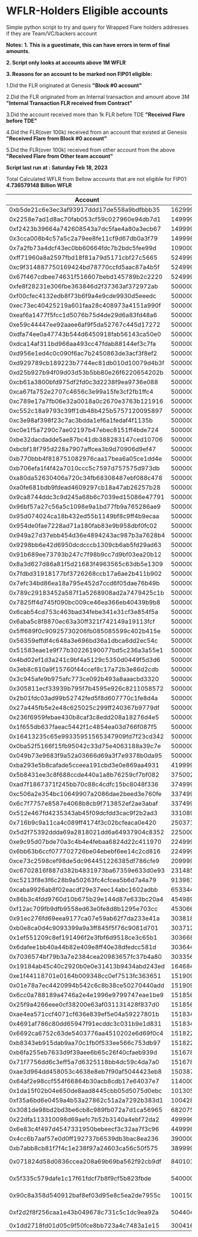 
# WFLR-Holders Eligible accounts

Simple python script to try and query for Wrapped Flare holders addresses if they are Team/VC/backers account

**Notes:**
**1. This is a guestimate, this can have errors in term of final amounts.**

**2. Script only looks at accounts above 1M WFLR**

**3. Reasons for an account to be marked non FIP01 eligible:**

 1.Did the FLR originated at Genesis **"Block #0 account"**

 2.Did the FLR originated from an Internal transaction and amount above 3M **"Internal Transaction FLR received from Contract"**

 3.Did the account received more than 1k FLR before TDE **"Received Flare before TDE"**

 4.Did the FLR(over 100k) received from an account that existed at Genesis **"Received Flare from Block #0 account"**

 5.Did the FLR(over 100k) received from other account from the above **"Received Flare from Other team account"**
          
**Script last run at : Saturday Feb 18, 2023**

Total Calculated WFLR from Bellow accounts that are not eligible for FIP01:
**4.736579148 Billion WFLR**

| Account        |Amount                         |Reason                       |
|----------------|-------------------------------|-----------------------------|
|0xb5de21c6e3ec3af93917ddd17de558a9bdfbbb35|162999298.3127429|Recieved Flare before TDE|
|0x2258e7ad1d8ac70fab053cf59c027960e94db7d1|149999998.90876913|Block #0 account|
|0xf2423b39664a742608543a7dc5fae4a80a3ecb67|149999001.0|Block #0 account|
|0x3cca008b4c57a5c2a79ee8fe11cf9d67db0a3f79|149998629.8457655|Block #0 account|
|0x7a2fb73a4dcf43ec0bb60664fdc7b2bdc5fee99d|109000008.0|Recieved Flare from Block #0 account|
|0xff71960a8a2597fbd18f81a79d5171cbf27c5665|52499990.0|Block #0 account|
|0xc9f314887750169424bd78770ccfd5aac87a4b5f|52499990.0|Block #0 account|
|0x67f467cdbee74631f516607bebd145789b2c2220|52499990.0|Block #0 account|
|0xfe8f28231e306fbe363846d2f37363af372972ab|50000000.0|Block #0 account|
|0xf00cfec4132edb8f73b6f9a4e9cde9930d5eeedc|50000000.0|Block #0 account|
|0xec73ec40425219a601faa28c408973a4151a990f|50000000.0|Block #0 account|
|0xeaf6a1477f5fcc1d5076b75d4de29d6a83fd48a6|50000000.0|Block #0 account|
|0xe59c44447ee92aaee6af9f5da52767c445d17272|50000000.0|Block #0 account|
|0xdfa74ee0a47743b544d6450918fab56143ca50e0|50000000.0|Block #0 account|
|0xdca14af311bd966aa493cc47fdab88144ef3c7fa|50000000.0|Block #0 account|
|0xd956e1ed4c0c090f6ac7b2450863de3acf3f8ef2|50000000.0|Block #0 account|
|0xd929789cb189223b7744ec81db010d10079d4b3f|50000000.0|Block #0 account|
|0xd25b927b94f09d03d53b5bb80e26f6220654202b|50000000.0|Block #0 account|
|0xcb61a3800bfd975df2fd0c3d2238f9ea9736e088|50000000.0|Block #0 account|
|0xca67fa752e2707c4656c3e99a15fe3cf2fb1ffc4|50000000.0|Block #0 account|
|0xc789e17a7fb06e32a0018a0c2670e3763b121916|50000000.0|Block #0 account|
|0xc552c18a9793c39ff1db48b425b5757120095897|50000000.0|Block #0 account|
|0xc3e98af398f23c7ac3bdda1ef6a1fedaf4f1135b|50000000.0|Block #0 account|
|0xc0e1f5a7290c7ae02197b47ebec8151ff4bde724|50000000.0|Block #0 account|
|0xbe32dacdadde5ae87bc41db388283147ced10706|50000000.0|Block #0 account|
|0xbcbf18f795d228a7907affcea3b9d70906d9ef47|50000000.0|Block #0 account|
|0xb770bbb4f818751082976caa17bea6a05ce1dd4e|50000000.0|Block #0 account|
|0xb706efa1f4f42a7010ccc5c7597d757575d973db|50000000.0|Block #0 account|
|0xa80da52630406a720c34fb68308487ebf088c478|50000000.0|Block #0 account|
|0xa0fe681bdb9fdead4609297cb18a47ab26257b28|50000000.0|Block #0 account|
|0x9ca8744ddc3c9d245a68b6c7039ed15086e47791|50000000.0|Block #0 account|
|0x96bf57a27c56a5c1098e9a1bd77fb9a765286ae9|50000000.0|Block #0 account|
|0x95d074024ca18b432ed55b1149bf8c9ff4b9ecaa|50000000.0|Block #0 account|
|0x954de0fae7228ad71a180fab83e9b958dbf0fc02|50000000.0|Block #0 account|
|0x949a27d37ebb454d36e4894243ac987b3a7628b4|50000000.0|Block #0 account|
|0x9298bb6e42d6950dcdcccb1309cb6ab5fd29ad63|50000000.0|Block #0 account|
|0x91b689ee73793b247c7f98b9cc7d9bf03ea20b12|50000000.0|Block #0 account|
|0x8a3d627d86a81f5d21683f4963565c63db5e1309|50000000.0|Recieved Flare from Block #0 account|
|0x7fdbd31918177bf3726268ccb17a6ae2b411b902|50000000.0|Block #0 account|
|0x7efc34bd86ea18a795e452d7ccd6f05dae76b49b|50000000.0|Block #0 account|
|0x789c29183452a587f1a5268908ad2a7479425c1b|50000000.0|Block #0 account|
|0x7825ff4d745f090bc009ce46ea366eb40439b9b8|50000000.0|Block #0 account|
|0x6cab54cd753c463bad34febe341e31cf3e854f5a|50000000.0|Block #0 account|
|0x6aba5c8f8870ec63a30ff321f742149a19113fcf|50000000.0|Block #0 account|
|0x5ff689f0c90925730206fb085085599c402b415e|50000000.0|Block #0 account|
|0x56359effdf4c648a3e696bd36a1dbca6dd2ec54c|50000000.0|Block #0 account|
|0x51583eae1e9f77b30226190077bd5c236a3a55e1|50000000.0|Block #0 account|
|0x4bd02ef1d3a241c9bf4a5129c5350d0449f5d3d6|50000000.0|Block #0 account|
|0x3eb8c610a9f15760f44ccef8c17a72b3e86d2cdb|50000000.0|Block #0 account|
|0x3c945afe9b975afc773ce092b493a8aaacbd3320|50000000.0|Block #0 account|
|0x305811ecf33939b795f7b4595e926c8211058572|50000000.0|Block #0 account|
|0x2b01fdc03ad99b52742fed5f8d607770c1fe8d4a|50000000.0|Block #0 account|
|0x27a445fb5e2e48c625025c299ff240367b9779df|50000000.0|Recieved Flare from Block #0 account|
|0x236f6959febae430b8caf3c8edd208a18276d4e5|50000000.0|Block #0 account|
|0x1f655db637faeac5442f1c4854ea03d766f087f5|50000000.0|Block #0 account|
|0x16413235c65e99335951565347909fd7f23cd342|50000000.0|Block #0 account|
|0x0ba52f5166f15fb95042c33d75e4063188a39c7e|50000000.0|Block #0 account|
|0x049b73e9683f9a52a03666d69a3f7e9378b0da95|50000000.0|Block #0 account|
|0xba293e5b8cafade5cceea191cbd3e0e869aa4931|41999990.0|Block #0 account|
|0x5b8431ee3c8f688ccde440a1a8b76259cf7bf082|37500295.6567379|Recieved Flare before TDE|
|0xad7f1867371f245bb70c88c4cdfc15bc8048f336|37499999.08515296|Recieved Flare before TDE|
|0xc506a2e354bc10649907a2086dae2beed3e760fe|33749990.0|Block #0 account|
|0x6c7f7757e8587e4068b8cb9f713852ef2ae3abaf|33749990.0|Block #0 account|
|0x512e467fd4235343ab45f09dcfdd3cac9f2b2ad3|33108974.506434053|Recieved Flare before TDE|
|0x716b9c9a11ca4c089ff4174f3c02bcfeaca0e420|25037130.9861035|Recieved Flare from Block #0 account|
|0x5d2f75392ddda69a2818021dd6a64937904c8352|22500000.000004444|Recieved Flare before TDE|
|0xe9c95d07bde70a3c4b4e4febaa6824d22c411970|22499900.0|Recieved Flare before TDE|
|0x6bb63b6ccf077702726be04ebebf6ee14c2cd816|22499900.0|Recieved Flare before TDE|
|0xce73c2598cef98de5dc964451226385df786cfe9|20999997.46675179|Recieved Flare before TDE|
|0xc6702816f887d382b4831973ba67359e633d0e93|231485139.0949|Internal Transaction FLR received from Contract|
|0xc5213f8e3f6c28b9a50263fc4cfcea5b6d7a4a79|91396118.1504513|Internal Transaction FLR received from Contract|
|0xcaba9926ab8f02eacdf29e37eec14abc1602adbb|65334492.480616726|Internal Transaction FLR received from Contract|
|0x86b3c4fdd9760d10b675b29e144d87e633bc20a4|45498961.99894999|Internal Transaction FLR received from Contract|
|0xf12ac709fb9dfb9558ed63e0fe8d8b1295e703cc|45306618.45585223|Internal Transaction FLR received from Contract|
|0x91ec276fd69eea9177ca07e59ab62f7da233e41a|30381833.458353516|Internal Transaction FLR received from Contract|
|0xb0e8ca0d4c9093399a9a3ff845f5f76c9081d701|30371293.40365207|Internal Transaction FLR received from Contract|
|0x1ef551209c8ef191496f2e3fbf6d9518ce3c65b1|30366803.735719994|Internal Transaction FLR received from Contract|
|0x6dafee1bb40a44b82e409e8ff40e38dfedcc581d|30364432.979412794|Internal Transaction FLR received from Contract|
|0x7036574bf79b3a7e2384cea20983657fc37b4a80|30335699.8672574|Internal Transaction FLR received from Contract|
|0x19184ab45c40c2920b0e0e31413b9434abd243ed|16468420.379345402|Internal Transaction FLR received from Contract|
|0xe1f44118701e0164b009348cc0ef7513fc363651|15190915.324051509|Internal Transaction FLR received from Contract|
|0x01e78a7ec4420994b542c6c8b38ce50270440add|15190915.324051509|Internal Transaction FLR received from Contract|
|0x6cc0a788189a4746a2e4e1996e9799747eae1be9|15185645.296822896|Internal Transaction FLR received from Contract|
|0x25f9a4266eee0cf38200e63af031131428f837d0|15185645.296822896|Internal Transaction FLR received from Contract|
|0xae4ea571ccf4071cf636e839ef5e04a59227801b|15183400.46284476|Internal Transaction FLR received from Contract|
|0x4691af786c80dd65947f91ecddc3c031b9e1d831|15183400.46284476|Internal Transaction FLR received from Contract|
|0x6692ca6752c63de5403776aa4510202e6d69f0c4|15182215.084759936|Internal Transaction FLR received from Contract|
|0xb8343eb915dab9aa70c1fb0f533ee566c753db97|15182215.084759936|Internal Transaction FLR received from Contract|
|0xb6fa255eb7633d9f39aee6b65c26f40cfaeb939d|15167848.529125473|Internal Transaction FLR received from Contract|
|0x71f7756dd6c3eff5a7d6325118bb4dc59c4da7a0|15167848.529125473|Internal Transaction FLR received from Contract|
|0xae3d964dd458053c4638e8eb7f90af5044423eb8|15038737.874845078|Internal Transaction FLR received from Contract|
|0x64af2e98ccf554f66864b30acb8cdb17e64037e7|11400000.009057142|Recieved Flare before TDE|
|0x1da15f02b04e650de8aad8445cbb05d5075d0ebc|10130522.821547488|Internal Transaction FLR received from Contract|
|0xf35a6bd6e0459a4b53a27862c51a2a7292b383d1|10042836.102412632|Internal Transaction FLR received from Contract|
|0x3081de98bd2bd3be6cb8c989fb072a7d1ca56965|6820758.439766944|Recieved Flare before TDE|
|0x22dfa113310098d69aefc7b52b3140a4ebf72da2|4999961.99892602|Internal Transaction FLR received from Contract|
|0x6e83c4f497d4547331950bebeecf3c32aa7f3c96|4499980.0|Recieved Flare before TDE|
|0x4cc6b7aaf57e0d0ff192737b6539db3bac8ea236|3900000.134167265|Internal Transaction FLR received from Contract|
|0xb7abb8cb81f7f4c1e238f97a24603ca56c50f575|3899995.0|Recieved Flare before TDE|
|0x071824d58d0836ccea208a69b69ba562f92cb9df|84010199.1887586|Recieved Flare from Other team account: 0xcaba9926ab8f02eacdf29e37eec14abc1602adbb|
|0x5f335c579dafe1c17f61fdcf7b8f9cf5b823fbde|54000000.0|Recieved Flare from Other team account: 0x7a2fb73a4dcf43ec0bb60664fdc7b2bdc5fee99d|
|0x90c8a358d540912baf8ef03d95e8c5ea2de7955c|10015014.862483775|Recieved Flare from Other team account: 0x1da15f02b04e650de8aad8445cbb05d5075d0ebc|
|0xf2d2f8f256caa1e43b049678c731c5c1dc9ea92a|5044042.937507563|Recieved Flare from Other team account: 0xc5213f8e3f6c28b9a50263fc4cfcea5b6d7a4a79|
|0x1dd2718fd01d05c9f50fce8bb723a4c7483a1e15|3004162.195999412|Recieved Flare before TDE|
